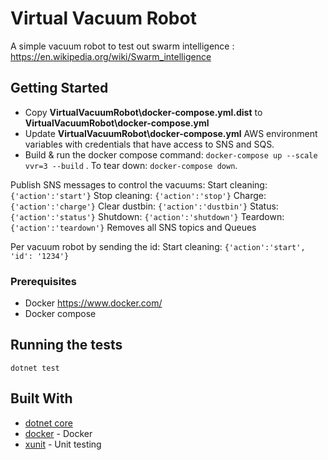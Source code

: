 # Virtual Vacuum Robot

A simple vacuum robot to test out swarm intelligence : https://en.wikipedia.org/wiki/Swarm_intelligence

## Getting Started

- Copy **VirtualVacuumRobot\docker-compose.yml.dist** to **VirtualVacuumRobot\docker-compose.yml**
- Update **VirtualVacuumRobot\docker-compose.yml** AWS environment variables with credentials that have access to SNS and SQS.
- Build & run the docker compose command: `docker-compose up --scale vvr=3 --build` .
To tear down: `docker-compose down`.

Publish SNS messages to control the vacuums:
Start cleaning: `{'action':'start'}`
Stop cleaning: `{'action':'stop'}`
Charge: `{'action':'charge'}`
Clear dustbin: `{'action':'dustbin'}`
Status: `{'action':'status'}`
Shutdown: `{'action':'shutdown'}`
Teardown: `{'action':'teardown'}`  Removes all SNS topics and Queues

Per vacuum robot by sending the id:
Start cleaning: `{'action':'start', 'id': '1234'}`

### Prerequisites

- Docker https://www.docker.com/
- Docker compose

## Running the tests

`dotnet test`

## Built With

- [dotnet core](https://dotnet.microsoft.com/download)
- [docker](https://www.docker.com/) - Docker
- [xunit](https://rometools.github.io/rome/) - Unit testing
